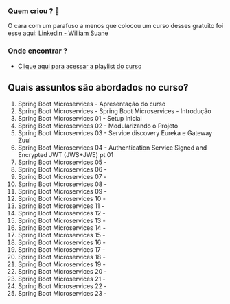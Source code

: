 ### Quem criou ? 🧑
O cara com um parafuso a menos que colocou um curso desses gratuito foi esse
aqui: [Linkedin - William Suane](https://www.linkedin.com/in/williamsuane/)
<br/>

### Onde encontrar ?

-  [Clique aqui para acessar a playlist do curso](#)
   <br/>

## Quais assuntos são abordados no curso?

1. Spring Boot Microservices    - Apresentação do curso
1. Spring Boot Microservices    - Spring Boot Microservices - Introdução
1. Spring Boot Microservices 01 - Setup Inicial
1. Spring Boot Microservices 02 - Modularizando o Projeto 
1. Spring Boot Microservices 03 - Service discovery Eureka e Gateway Zuul
1. Spring Boot Microservices 04 - Authentication Service Signed and Encrypted JWT (JWS+JWE) pt 01
1. Spring Boot Microservices 05 - 
1. Spring Boot Microservices 06 -  
1. Spring Boot Microservices 07 - 
1. Spring Boot Microservices 08 - 
1. Spring Boot Microservices 09 - 
1. Spring Boot Microservices 10 - 
1. Spring Boot Microservices 11 - 
1. Spring Boot Microservices 12 - 
1. Spring Boot Microservices 13 - 
1. Spring Boot Microservices 14 - 
1. Spring Boot Microservices 15 - 
1. Spring Boot Microservices 16 - 
1. Spring Boot Microservices 17 - 
1. Spring Boot Microservices 18 - 
1. Spring Boot Microservices 19 - 
1. Spring Boot Microservices 20 - 
1. Spring Boot Microservices 21 - 
1. Spring Boot Microservices 22 - 
1. Spring Boot Microservices 23 - 